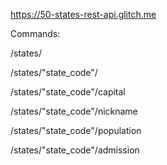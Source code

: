 https://50-states-rest-api.glitch.me

Commands:

/states/


/states/"state_code"/


/states/"state_code"/capital


/states/"state_code"/nickname


/states/"state_code"/population


/states/"state_code"/admission






